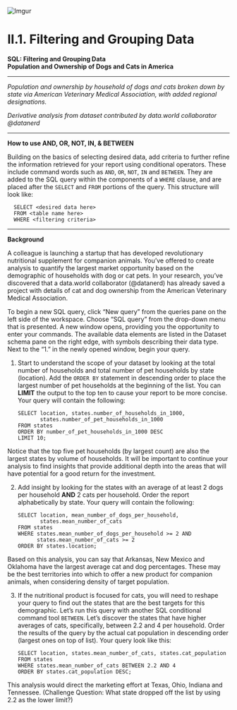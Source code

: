 ![Imgur](https://i.imgur.com/AMOHamt.png)

# II.1. Filtering and Grouping Data

**SQL: Filtering and Grouping Data**           
**Population and Ownership of Dogs and Cats in America**

------------

_Population and ownership by household of dogs and cats broken down by state via American Veterinary Medical Association, with added regional designations._

_Derivative analysis from dataset contributed by data.world collaborator @datanerd_

---------------

**How to use AND, OR, NOT, IN, & BETWEEN**

Building on the basics of selecting desired data, add criteria to further refine the information retrieved for your report using conditional operators. These include command words such as `AND`, `OR`, `NOT`, `IN` and `BETWEEN`. They are added to the SQL query within the components of a `WHERE` clause, and are placed after the `SELECT` and `FROM` portions of the query. This structure will look like:

      SELECT <desired data here>
      FROM <table name here>
      WHERE <filtering criteria>

-------------------

**Background**

A colleague is launching a startup that has developed revolutionary nutritional supplement for companion animals. You’ve offered to create analysis to quantify the largest market opportunity based on the demographic of households with dog or cat pets. In your research, you’ve discovered that a data.world collaborator (@datanerd) has already saved a project with details of cat and dog ownership from the American Veterinary Medical Association.

To begin a new SQL query, click “New query” from the queries pane on the left side of the workspace. Choose “SQL query” from the drop-down menu that is presented. A new window opens, providing you the opportunity to enter your commands. The available data elements are listed in the Dataset schema pane on the right edge, with symbols describing their data type. Next to the “1.” in the newly opened window, begin your query.


1. Start to understand the scope of your dataset by looking at the total number of households and total number of pet households by state (location). Add the `ORDER BY` statement in descending order to place the largest number of pet households at the beginning of the list. You can **LIMIT** the output to the top ten to cause your report to be more concise. Your query will contain the following:


       SELECT location, states.number_of_households_in_1000,
              states.number_of_pet_households_in_1000
       FROM states
       ORDER BY number_of_pet_households_in_1000 DESC
       LIMIT 10;


Notice that the top five pet households (by largest count) are also the largest states by volume of households. It will be important to continue your analysis to find insights that provide additional depth into the areas that will have potential for a good return for the investment.


2. Add insight by looking for the states with an average of at least 2 dogs per household **AND** 2 cats per household. Order the report alphabetically by state. Your query will contain the following:


       SELECT location, mean_number_of_dogs_per_household,
              states.mean_number_of_cats
       FROM states
       WHERE states.mean_number_of_dogs_per_household >= 2 AND
             states.mean_number_of_cats >= 2
       ORDER BY states.location;

Based on this analysis, you can say that Arkansas, New Mexico and Oklahoma have the largest average cat and dog percentages. These may be the best territories into which to offer a new product for companion animals, when considering density of target population.


3. If the nutritional product is focused for cats, you will need to reshape your query to find out the states that are the best targets for this demographic. Let’s run this query with another SQL conditional command tool `BETWEEN`. Let’s discover the states that have higher averages of cats, specifically, between 2.2 and 4 per household. Order the results of the query by the actual cat population in descending order (largest ones on top of list). Your query look like this:


       SELECT location, states.mean_number_of_cats, states.cat_population
       FROM states
       WHERE states.mean_number_of_cats BETWEEN 2.2 AND 4
       ORDER BY states.cat_population DESC;

This analysis would direct the marketing effort at Texas, Ohio, Indiana and Tennessee. (Challenge Question: What state dropped off the list by using 2.2 as the lower limit?)    
